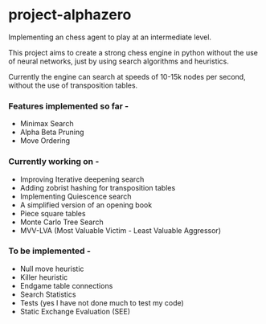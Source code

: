 # project-alphazero

Implementing an chess agent to play at an intermediate level.

This project aims to create a strong chess engine in python without the use of neural networks, just by using search algorithms and heuristics.

Currently the engine can search at speeds of 10-15k nodes per second, without the use of transposition tables.

### Features implemented so far -
- Minimax Search
- Alpha Beta Pruning
- Move Ordering

### Currently working on -
- Improving Iterative deepening search
- Adding zobrist hashing for transposition tables
- Implementing Quiescence search
- A simplified version of an opening book
- Piece square tables
- Monte Carlo Tree Search
- MVV-LVA (Most Valuable Victim - Least Valuable Aggressor)

### To be implemented -
- Null move heuristic
- Killer heuristic
- Endgame table connections
- Search Statistics
- Tests (yes I have not done much to test my code)
- Static Exchange Evaluation (SEE)
